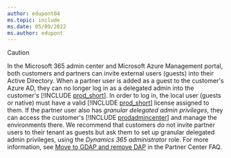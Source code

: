 ```yaml
---
author: edupont04
ms.topic: include
ms.date: 05/09/2022
ms.author: edupont
---
```

> [!CAUTION]
> In the Microsoft 365 admin center and Microsoft Azure Management portal, both customers and partners can invite external users (guests) into their Active Directory. When a partner user is added as a guest to the customer's Azure AD, they can no longer log in as a delegated admin into the customer's [!INCLUDE [prod_short](prod_short.md)]. In order to log in, the local user (guests or native) must have a valid [!INCLUDE [prod_short](prod_short.md)] license assigned to them. If the partner user also has *granular delegated admin privileges*, they can access the customer's [!INCLUDE [prodadmincenter](prodadmincenter.md)] and manage the environments there. We recommend that customers do not invite partner users to their tenant as guests but ask them to set up granular delegated admin privileges, using the *Dynamics 365 administrator* role. For more information, see [Move to GDAP and remove DAP](/partner-center/gdap-faq#what-is-the-best-way-to-move-to-gdap-and-remove-dap-without-losing-access-to-azure-subscriptions-if-i-have-customers-with-azure) in the Partner Center FAQ.  
